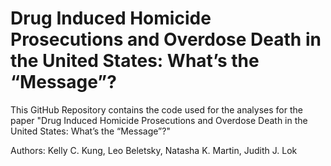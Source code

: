 # Drug Induced Homicide Prosecutions and Overdose Death in the United States: What’s the “Message”?

This GitHub Repository contains the code used for the analyses for the paper "Drug Induced Homicide Prosecutions and Overdose Death in the United States: What’s the “Message”?"

Authors: Kelly C. Kung, Leo Beletsky, Natasha K. Martin, Judith J. Lok
